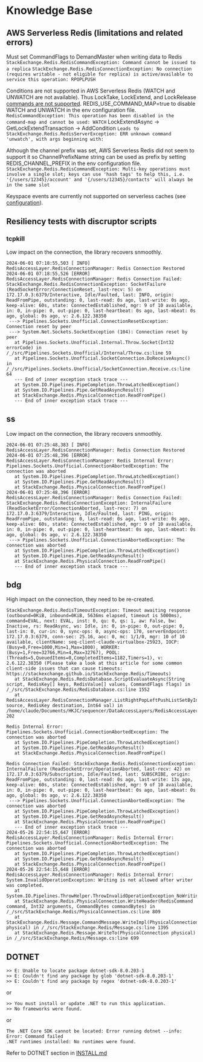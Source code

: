 
# Knowledge Base

## AWS Serverless Redis (limitations and related errors)

Must set CommandFlags to DemandMaster when writing data to Redis
`
StackExchange.Redis.RedisCommandException: Command cannot be issued to a replica
`
`
StackExchange.Redis.RedisConnectionException: No connection (requires writable - not eligible for replica) is active/available to service this operation: RPOPLPUSH
`

Conditions are not supported in AWS Serverless Redis (WATCH and UNWATCH are not available). Thus LockTake, LockExtend, and LockRelease [commands are not supported](https://docs.aws.amazon.com/AmazonElastiCache/latest/red-ug/SupportedCommands.html). REDIS_USE_COMMAND_MAP=true to disable WATCH and UNWATCH in the env configuration file.
`
RedisCommandException: This operation has been disabled in the command-map and cannot be used: WATCH
`
LockExtendAsync -> GetLockExtendTransaction -> AddCondition
`
Leads to StackExchange.Redis.RedisServerException: ERR unknown command 'unwatch', with args beginning with:
`

Although the channel prefix was set, AWS Serverless Redis did not seem to support it so ChannelPrefixName string can be used as prefix by setting REDIS_CHANNEL_PREFIX in the env configuration file.      
`
StackExchange.Redis.RedisCommandException: Multi-key operations must involve a single slot; keys can use 'hash tags' to help this,
    i.e. '{/users/12345}/account' and '{/users/12345}/contacts' will always be in the same slot
`

Keyspace events are currently not supported on serverless caches (see [configuration](https://docs.aws.amazon.com/AmazonElastiCache/latest/red-ug/RedisConfiguration.html)).


## Resiliency tests with discruptor scripts

### tcpkill

Low impact on the connection, the library recovers snmoothly.

```
2024-06-01 07:18:55,503 [ INFO] RedisAccessLayer.RedisConnectionManager: Redis Connection Restored
2024-06-01 07:18:55,526 [ERROR] RedisAccessLayer.RedisConnectionManager: Redis Connection Failed: StackExchange.Redis.RedisConnectionException: SocketFailure (ReadSocketError/ConnectionReset, last-recv: 5) on 172.17.0.3:6379/Interactive, Idle/Faulted, last: INFO, origin: ReadFromPipe, outstanding: 0, last-read: 0s ago, last-write: 0s ago, keep-alive: 60s, state: ConnectedEstablished, mgr: 9 of 10 available, in: 0, in-pipe: 0, out-pipe: 0, last-heartbeat: 0s ago, last-mbeat: 0s ago, global: 0s ago, v: 2.6.122.38350
 ---> Pipelines.Sockets.Unofficial.ConnectionResetException: Connection reset by peer
 ---> System.Net.Sockets.SocketException (104): Connection reset by peer
   at Pipelines.Sockets.Unofficial.Internal.Throw.Socket(Int32 errorCode) in /_/src/Pipelines.Sockets.Unofficial/Internal/Throw.cs:line 59
   at Pipelines.Sockets.Unofficial.SocketConnection.DoReceiveAsync() in /_/src/Pipelines.Sockets.Unofficial/SocketConnection.Receive.cs:line 64
   --- End of inner exception stack trace ---
   at System.IO.Pipelines.PipeCompletion.ThrowLatchedException()
   at System.IO.Pipelines.Pipe.GetReadAsyncResult()
   at StackExchange.Redis.PhysicalConnection.ReadFromPipe()
   --- End of inner exception stack trace ---
```

## ss

Low impact on the connection, the library recovers snmoothly.

```
2024-06-01 07:25:48,383 [ INFO] RedisAccessLayer.RedisConnectionManager: Redis Connection Restored
2024-06-01 07:25:48,396 [ERROR] RedisAccessLayer.RedisConnectionManager: Redis Internal Error: Pipelines.Sockets.Unofficial.ConnectionAbortedException: The connection was aborted
   at System.IO.Pipelines.PipeCompletion.ThrowLatchedException()
   at System.IO.Pipelines.Pipe.GetReadAsyncResult()
   at StackExchange.Redis.PhysicalConnection.ReadFromPipe()
2024-06-01 07:25:48,396 [ERROR] RedisAccessLayer.RedisConnectionManager: Redis Connection Failed: StackExchange.Redis.RedisConnectionException: InternalFailure (ReadSocketError/ConnectionAborted, last-recv: 7) on 172.17.0.3:6379/Interactive, Idle/Faulted, last: PING, origin: ReadFromPipe, outstanding: 0, last-read: 0s ago, last-write: 0s ago, keep-alive: 60s, state: ConnectedEstablished, mgr: 9 of 10 available, in: 0, in-pipe: 0, out-pipe: 0, last-heartbeat: 0s ago, last-mbeat: 0s ago, global: 0s ago, v: 2.6.122.38350
 ---> Pipelines.Sockets.Unofficial.ConnectionAbortedException: The connection was aborted
   at System.IO.Pipelines.PipeCompletion.ThrowLatchedException()
   at System.IO.Pipelines.Pipe.GetReadAsyncResult()
   at StackExchange.Redis.PhysicalConnection.ReadFromPipe()
   --- End of inner exception stack trace ---
```

## bdg

High impact on the connection, they need to be re-created.

```
StackExchange.Redis.RedisTimeoutException: Timeout awaiting response (outbound=0KiB, inbound=0KiB, 5636ms elapsed, timeout is 5000ms), command=EVAL, next: EVAL, inst: 0, qu: 0, qs: 1, aw: False, bw: Inactive, rs: ReadAsync, ws: Idle, in: 0, in-pipe: 0, out-pipe: 0, last-in: 0, cur-in: 0, sync-ops: 0, async-ops: 170, serverEndpoint: 172.17.0.3:6379, conn-sec: 25.16, aoc: 0, mc: 1/1/0, mgr: 10 of 10 available, clientName: seq-client-claude-virtualbox-25923, IOCP: (Busy=0,Free=1000,Min=1,Max=1000), WORKER: (Busy=1,Free=32766,Min=4,Max=32767), POOL: (Threads=5,QueuedItems=0,CompletedItems=1182,Timers=1), v: 2.6.122.38350 (Please take a look at this article for some common client-side issues that can cause timeouts: https://stackexchange.github.io/StackExchange.Redis/Timeouts)
   at StackExchange.Redis.RedisDatabase.ScriptEvaluateAsync(String script, RedisKey[] keys, RedisValue[] values, CommandFlags flags) in /_/src/StackExchange.Redis/RedisDatabase.cs:line 1552
   at RedisAccessLayer.RedisConnectionManager.ListRightPopLeftPushListSetByIndexInTransactionAsync(RedisKey source, RedisKey destination, Int64 val) in /home/claude/Documents/HKJC/sequencer/DataAccessLayers/RedisAccessLayer/Connection/RedisConnectionManager.cs:line 202

Redis Internal Error: Pipelines.Sockets.Unofficial.ConnectionAbortedException: The connection was aborted
   at System.IO.Pipelines.PipeCompletion.ThrowLatchedException()
   at System.IO.Pipelines.Pipe.GetReadAsyncResult()
   at StackExchange.Redis.PhysicalConnection.ReadFromPipe()

Redis Connection Failed: StackExchange.Redis.RedisConnectionException: InternalFailure (ReadSocketError/OperationAborted, last-recv: 42) on 172.17.0.3:6379/Subscription, Idle/Faulted, last: SUBSCRIBE, origin: ReadFromPipe, outstanding: 0, last-read: 0s ago, last-write: 13s ago, keep-alive: 60s, state: ConnectedEstablished, mgr: 9 of 10 available, in: 0, in-pipe: 0, out-pipe: 0, last-heartbeat: 0s ago, last-mbeat: 0s ago, global: 0s ago, v: 2.6.122.38350
 ---> Pipelines.Sockets.Unofficial.ConnectionAbortedException: The connection was aborted
   at System.IO.Pipelines.PipeCompletion.ThrowLatchedException()
   at System.IO.Pipelines.Pipe.GetReadAsyncResult()
   at StackExchange.Redis.PhysicalConnection.ReadFromPipe()
   --- End of inner exception stack trace ---
2024-05-26 22:54:15,647 [ERROR] RedisAccessLayer.RedisConnectionManager: Redis Internal Error: Pipelines.Sockets.Unofficial.ConnectionAbortedException: The connection was aborted
   at System.IO.Pipelines.PipeCompletion.ThrowLatchedException()
   at System.IO.Pipelines.Pipe.GetReadAsyncResult()
   at StackExchange.Redis.PhysicalConnection.ReadFromPipe()
2024-05-26 22:54:15,648 [ERROR] RedisAccessLayer.RedisConnectionManager: Redis Internal Error: System.InvalidOperationException: Writing is not allowed after writer was completed.
   at System.IO.Pipelines.ThrowHelper.ThrowInvalidOperationException_NoWritingAllowed()
   at StackExchange.Redis.PhysicalConnection.WriteHeader(RedisCommand command, Int32 arguments, CommandBytes commandBytes) in /_/src/StackExchange.Redis/PhysicalConnection.cs:line 809
   at StackExchange.Redis.Message.CommandMessage.WriteImpl(PhysicalConnection physical) in /_/src/StackExchange.Redis/Message.cs:line 1395
   at StackExchange.Redis.Message.WriteTo(PhysicalConnection physical) in /_/src/StackExchange.Redis/Message.cs:line 699
```


## DOTNET

```
>> E: Unable to locate package dotnet-sdk-8.0.203-1
>> E: Couldn't find any package by glob 'dotnet-sdk-8.0.203-1'
>> E: Couldn't find any package by regex 'dotnet-sdk-8.0.203-1'
```
or
```
>> You must install or update .NET to run this application.
>> No frameworks were found.
```
or
```
The .NET Core SDK cannot be located: Error running dotnet --info: Error: Command failed
.NET runtimes installed: No runtimes were found.

```
Refer to DOTNET section in [INSTALL.md](INSTALL.md)
